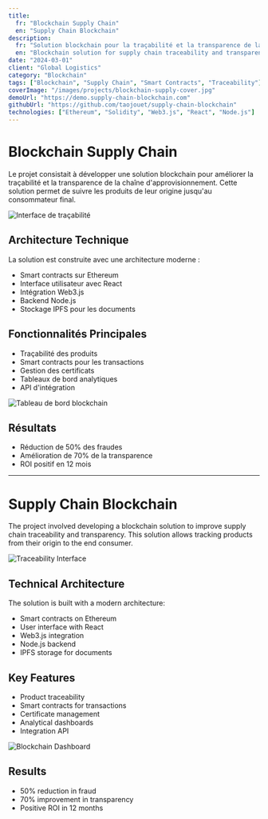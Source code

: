 ```yaml
---
title:
  fr: "Blockchain Supply Chain"
  en: "Supply Chain Blockchain"
description:
  fr: "Solution blockchain pour la traçabilité et la transparence de la chaîne d'approvisionnement."
  en: "Blockchain solution for supply chain traceability and transparency."
date: "2024-03-01"
client: "Global Logistics"
category: "Blockchain"
tags: ["Blockchain", "Supply Chain", "Smart Contracts", "Traceability"]
coverImage: "/images/projects/blockchain-supply-cover.jpg"
demoUrl: "https://demo.supply-chain-blockchain.com"
githubUrl: "https://github.com/taojouet/supply-chain-blockchain"
technologies: ["Ethereum", "Solidity", "Web3.js", "React", "Node.js"]
---
```


# Blockchain Supply Chain

Le projet consistait à développer une solution blockchain pour améliorer la traçabilité et la transparence de la chaîne d'approvisionnement. Cette solution permet de suivre les produits de leur origine jusqu'au consommateur final.

![Interface de traçabilité](/images/projects/blockchain-supply-1.jpg)

## Architecture Technique

La solution est construite avec une architecture moderne :

- Smart contracts sur Ethereum
- Interface utilisateur avec React
- Intégration Web3.js
- Backend Node.js
- Stockage IPFS pour les documents

## Fonctionnalités Principales

- Traçabilité des produits
- Smart contracts pour les transactions
- Gestion des certificats
- Tableaux de bord analytiques
- API d'intégration

![Tableau de bord blockchain](/images/projects/blockchain-supply-2.jpg)

## Résultats

- Réduction de 50% des fraudes
- Amélioration de 70% de la transparence
- ROI positif en 12 mois

---

# Supply Chain Blockchain

The project involved developing a blockchain solution to improve supply chain traceability and transparency. This solution allows tracking products from their origin to the end consumer.

![Traceability Interface](/images/projects/blockchain-supply-1.jpg)

## Technical Architecture

The solution is built with a modern architecture:

- Smart contracts on Ethereum
- User interface with React
- Web3.js integration
- Node.js backend
- IPFS storage for documents

## Key Features

- Product traceability
- Smart contracts for transactions
- Certificate management
- Analytical dashboards
- Integration API

![Blockchain Dashboard](/images/projects/blockchain-supply-2.jpg)

## Results

- 50% reduction in fraud
- 70% improvement in transparency
- Positive ROI in 12 months 